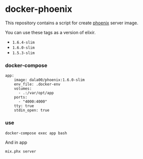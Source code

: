 # docker-phoenix

This repository contains a script for create [phoenix](http://www.phoenixframework.org/) server image.

You can use these tags as a version of elixir.

- `1.6.4-slim`
- `1.6.0-slim`
- `1.5.3-slim`

### docker-compose

```
app:
    image: dala00/phoenix:1.6.0-slim
    env_file: .docker-env
    volumes:
      - .:/var/opt/app
    ports:
      - "4000:4000"
    tty: true
    stdin_open: true
```

### use

```
docker-compose exec app bash
```

And in app

```
mix.phx server
```
